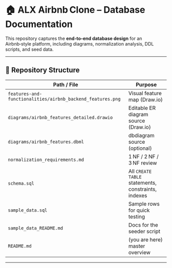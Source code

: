 # 🏠 ALX Airbnb Clone – Database Documentation

This repository captures the **end‑to‑end database design** for an Airbnb‑style platform, including diagrams, normalization analysis, DDL scripts, and seed data.

---

## 📂 Repository Structure

| Path / File | Purpose |
|-------------|---------|
| `features-and-functionalities/airbnb_backend_features.png` | Visual feature map (Draw.io) |
| `diagrams/airbnb_features_detailed.drawio` | Editable ER diagram source (Draw.io) |
| `diagrams/airbnb_features.dbml` | dbdiagram source (optional) |
| `normalization_requirements.md` | 1 NF / 2 NF / 3 NF review |
| `schema.sql` | All `CREATE TABLE` statements, constraints, indexes |
| `sample_data.sql` | Sample rows for quick testing |
| `sample_data_README.md` | Docs for the seeder script |
| `README.md` | (you are here) master overview |

---
